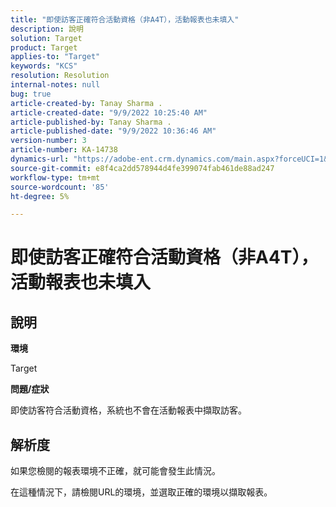 ```yaml
---
title: "即使訪客正確符合活動資格（非A4T），活動報表也未填入"
description: 說明
solution: Target
product: Target
applies-to: "Target"
keywords: "KCS"
resolution: Resolution
internal-notes: null
bug: true
article-created-by: Tanay Sharma .
article-created-date: "9/9/2022 10:25:40 AM"
article-published-by: Tanay Sharma .
article-published-date: "9/9/2022 10:36:46 AM"
version-number: 3
article-number: KA-14738
dynamics-url: "https://adobe-ent.crm.dynamics.com/main.aspx?forceUCI=1&pagetype=entityrecord&etn=knowledgearticle&id=20c1b4bc-2930-ed11-9db1-002248086735"
source-git-commit: e8f4ca2dd578944d4fe399074fab461de88ad247
workflow-type: tm+mt
source-wordcount: '85'
ht-degree: 5%

---
```


# 即使訪客正確符合活動資格（非A4T），活動報表也未填入

## 說明


<b>環境</b>

Target



<b>問題/症狀</b>

即使訪客符合活動資格，系統也不會在活動報表中擷取訪客。


## 解析度


如果您檢閱的報表環境不正確，就可能會發生此情況。



在這種情況下，請檢閱URL的環境，並選取正確的環境以擷取報表。
